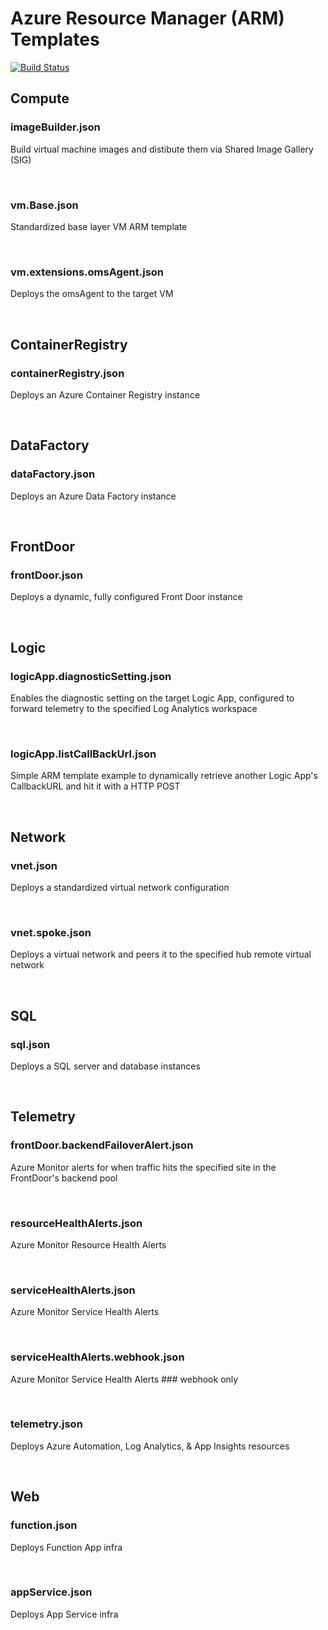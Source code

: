 # Azure Resource Manager (ARM) Templates

[![Build Status](https://dev.azure.com/rohopkin/PFE-DevOps/_apis/build/status/Hoppy7.ArmTemplates?branchName=master)](https://dev.azure.com/rohopkin/PFE-DevOps/_build/latest?definitionId=32&branchName=master)

## Compute

### imageBuilder.json

Build virtual machine images and distibute them via Shared Image Gallery (SIG)

<br>

### vm.Base.json

Standardized base layer VM ARM template

<br>

### vm.extensions.omsAgent.json

Deploys the omsAgent to the target VM

<br>

## ContainerRegistry

### containerRegistry.json

Deploys an Azure Container Registry instance

<br>

## DataFactory

### dataFactory.json

Deploys an Azure Data Factory instance

<br>

## FrontDoor

### frontDoor.json

Deploys a dynamic, fully configured Front Door instance

<br>

## Logic

### logicApp.diagnosticSetting.json

Enables the diagnostic setting on the target Logic App, configured to forward telemetry to the specified Log Analytics workspace

<br>

### logicApp.listCallBackUrl.json

Simple ARM template example to dynamically retrieve another Logic App's CallbackURL and hit it with a HTTP POST

<br>

## Network

### vnet.json

Deploys a standardized virtual network configuration

<br>

### vnet.spoke.json

Deploys a virtual network and peers it to the specified hub remote virtual network

<br>

## SQL

### sql.json

Deploys a SQL server and database instances

<br>

## Telemetry

### frontDoor.backendFailoverAlert.json

Azure Monitor alerts for when traffic hits the specified site in the FrontDoor's backend pool

<br>

### resourceHealthAlerts.json

Azure Monitor Resource Health Alerts

<br>

### serviceHealthAlerts.json

Azure Monitor Service Health Alerts

<br>

### serviceHealthAlerts.webhook.json

Azure Monitor Service Health Alerts ### webhook only

<br>

### telemetry.json

Deploys Azure Automation, Log Analytics, & App Insights resources

<br>

## Web

### function.json

Deploys Function App infra

<br>

### appService.json

Deploys App Service infra